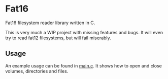 # Fat16

Fat16 filesystem reader library written in C. 

This is very much a WIP project with missing features and bugs. It will even try to read fat12 filesystems, but will fail miserably.

## Usage
An example usage can be found in [main.c](main.c). It shows how to open and close volumes, directories and files.
